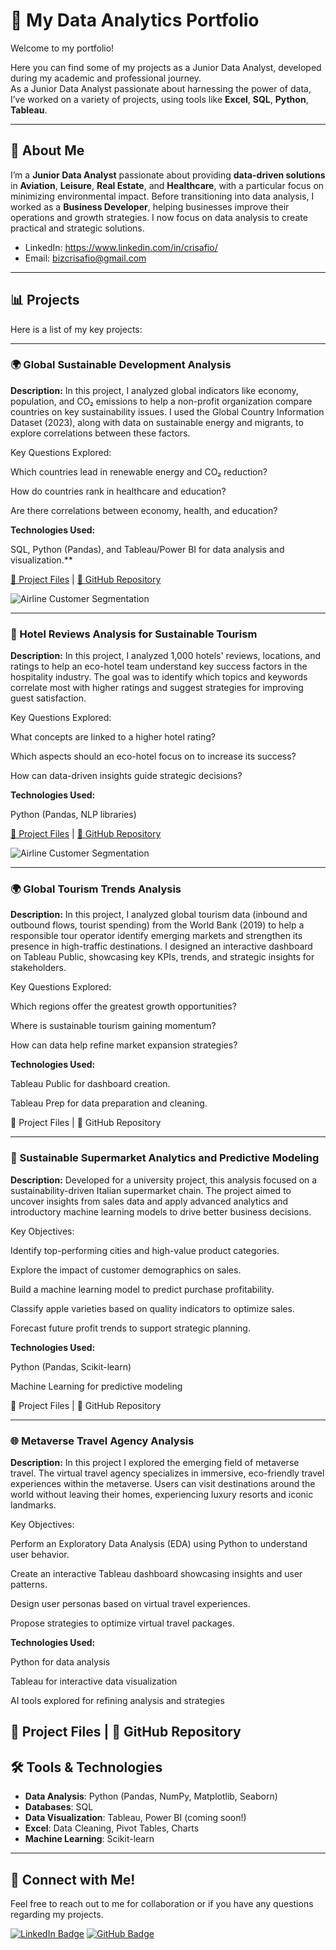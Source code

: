 # 💼 My Data Analytics Portfolio

Welcome to my portfolio!

Here you can find some of my projects as a Junior Data Analyst, developed during my academic and professional journey.  
As a Junior Data Analyst passionate about harnessing the power of data, I’ve worked on a variety of projects, using tools like **Excel**, **SQL**, **Python**, **Tableau**.

---

## 🚀 About Me

I’m a **Junior Data Analyst** passionate about providing **data-driven solutions** in **Aviation**, **Leisure**, **Real Estate**, and **Healthcare**, with a particular focus on minimizing environmental impact. Before transitioning into data analysis, I worked as a **Business Developer**, helping businesses improve their operations and growth strategies. I now focus on data analysis to create practical and strategic solutions.

- LinkedIn: https://www.linkedin.com/in/crisafio/
- Email: bizcrisafio@gmail.com

---

## 📊 Projects

Here is a list of my key projects:

---

### **🌍 Global Sustainable Development Analysis**

**Description:**
In this project, I analyzed global indicators like economy, population, and CO₂ emissions to help a non-profit organization compare countries on key sustainability issues. I used the Global Country Information Dataset (2023), along with data on sustainable energy and migrants, to explore correlations between these factors.

Key Questions Explored:

Which countries lead in renewable energy and CO₂ reduction?

How do countries rank in healthcare and education?

Are there correlations between economy, health, and education?

**Technologies Used:**

SQL, Python (Pandas), and Tableau/Power BI for data analysis and visualization.**


[📂 Project Files]() | [🔗 GitHub Repository](https://github.com/yourusername/airline-customer-segmentation)

![Airline Customer Segmentation](./images/airline-segmentation-screenshot.png)

---

### **🏨 Hotel Reviews Analysis for Sustainable Tourism**

**Description:**
In this project, I analyzed 1,000 hotels' reviews, locations, and ratings to help an eco-hotel team understand key success factors in the hospitality industry. The goal was to identify which topics and keywords correlate most with higher ratings and suggest strategies for improving guest satisfaction.

Key Questions Explored:

What concepts are linked to a higher hotel rating?

Which aspects should an eco-hotel focus on to increase its success?

How can data-driven insights guide strategic decisions?

**Technologies Used:**

Python (Pandas, NLP libraries)

[📂 Project Files]() | [🔗 GitHub Repository](https://github.com/yourusername/airline-customer-segmentation)

![Airline Customer Segmentation](./images/airline-segmentation-screenshot.png)

---

### **🌍 Global Tourism Trends Analysis**

**Description:**
In this project, I analyzed global tourism data (inbound and outbound flows, tourist spending) from the World Bank (2019) to help a responsible tour operator identify emerging markets and strengthen its presence in high-traffic destinations.
I designed an interactive dashboard on Tableau Public, showcasing key KPIs, trends, and strategic insights for stakeholders.

Key Questions Explored:

Which regions offer the greatest growth opportunities?

Where is sustainable tourism gaining momentum?

How can data help refine market expansion strategies?

**Technologies Used:**

Tableau Public for dashboard creation.

Tableau Prep for data preparation and cleaning.

📂 Project Files | 🔗 GitHub Repository

---

### **🛒 Sustainable Supermarket Analytics and Predictive Modeling**

**Description:**
Developed for a university project, this analysis focused on a sustainability-driven Italian supermarket chain.
The project aimed to uncover insights from sales data and apply advanced analytics and introductory machine learning models to drive better business decisions.

Key Objectives:

Identify top-performing cities and high-value product categories.

Explore the impact of customer demographics on sales.

Build a machine learning model to predict purchase profitability.

Classify apple varieties based on quality indicators to optimize sales.

Forecast future profit trends to support strategic planning.

**Technologies Used:**

Python (Pandas, Scikit-learn)

Machine Learning for predictive modeling

📂 Project Files | 🔗 GitHub Repository

---

###  **🌐 Metaverse Travel Agency Analysis**

**Description:**
In this project I explored the emerging field of metaverse travel.
The virtual travel agency specializes in immersive, eco-friendly travel experiences within the metaverse. 
Users can visit destinations around the world without leaving their homes, experiencing luxury resorts and iconic landmarks.

Key Objectives:

Perform an Exploratory Data Analysis (EDA) using Python to understand user behavior.

Create an interactive Tableau dashboard showcasing insights and user patterns.

Design user personas based on virtual travel experiences.

Propose strategies to optimize virtual travel packages.

**Technologies Used:**

Python for data analysis 

Tableau for interactive data visualization

AI tools explored for refining analysis and strategies

📂 Project Files | 🔗 GitHub Repository
---

## 🛠️ Tools & Technologies

- **Data Analysis**: Python (Pandas, NumPy, Matplotlib, Seaborn)
- **Databases**: SQL 
- **Data Visualization**: Tableau, Power BI (coming soon!)
- **Excel**: Data Cleaning, Pivot Tables, Charts
- **Machine Learning**: Scikit-learn

---

## 🔗 Connect with Me!

Feel free to reach out to me for collaboration or if you have any questions regarding my projects.

[![LinkedIn Badge](https://img.shields.io/badge/LinkedIn-0077B5?style=social&logo=linkedin)](https://linkedin.com/in/yourlinkedin)
[![GitHub Badge](https://img.shields.io/badge/GitHub-181717?style=social&logo=github)](https://github.com/yourusername)
